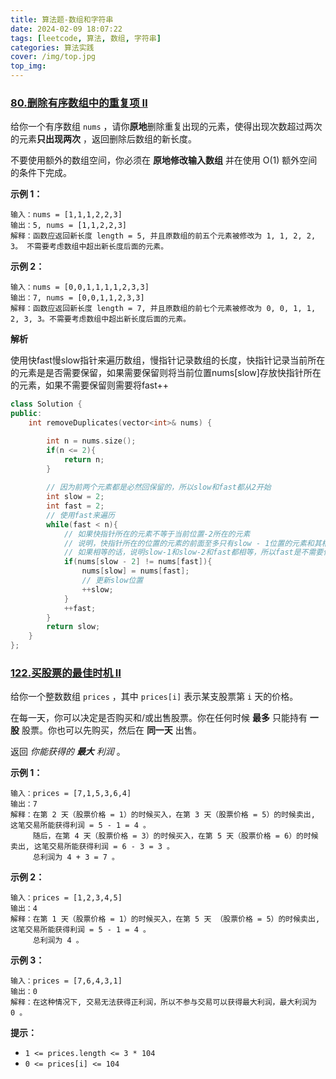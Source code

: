 ```yaml
---
title: 算法题-数组和字符串
date: 2024-02-09 18:07:22
tags: [leetcode, 算法, 数组, 字符串]
categories: 算法实践
cover: /img/top.jpg
top_img:
---
```

### [80.删除有序数组中的重复项 Ⅱ](https://leetcode.cn/problems/remove-duplicates-from-sorted-array-ii/?envType=study-plan-v2&envId=top-interview-150)

给你一个有序数组 `nums` ，请你**原地**删除重复出现的元素，使得出现次数超过两次的元素**只出现两次** ，返回删除后数组的新长度。

不要使用额外的数组空间，你必须在 **原地修改输入数组** 并在使用 O(1) 额外空间的条件下完成。

**示例 1：**

```
输入：nums = [1,1,1,2,2,3]
输出：5, nums = [1,1,2,2,3]
解释：函数应返回新长度 length = 5, 并且原数组的前五个元素被修改为 1, 1, 2, 2, 3。 不需要考虑数组中超出新长度后面的元素。
```

**示例 2：**

```
输入：nums = [0,0,1,1,1,1,2,3,3]
输出：7, nums = [0,0,1,1,2,3,3]
解释：函数应返回新长度 length = 7, 并且原数组的前七个元素被修改为 0, 0, 1, 1, 2, 3, 3。不需要考虑数组中超出新长度后面的元素。
```



**解析**

使用快fast慢slow指针来遍历数组，慢指针记录数组的长度，快指针记录当前所在的元素是是否需要保留，如果需要保留则将当前位置nums[slow]存放快指针所在的元素，如果不需要保留则需要将fast++

```C++
class Solution {
public:
    int removeDuplicates(vector<int>& nums) {

        int n = nums.size();
        if(n <= 2){
            return n;
        }
        
        // 因为前两个元素都是必然回保留的，所以slow和fast都从2开始
        int slow = 2;
        int fast = 2;
        // 使用fast来遍历
        while(fast < n){
            // 如果快指针所在的元素不等于当前位置-2所在的元素
            // 说明，快指针所在的位置的元素的前面至多只有slow - 1位置的元素和其相等，即至多只有一个，所以当前fast所在的位置的元素是需要保留的
            // 如果相等的话，说明slow-1和slow-2和fast都相等，所以fast是不需要保留的，fast++
            if(nums[slow - 2] != nums[fast]){
                nums[slow] = nums[fast];
                // 更新slow位置
                ++slow;
            }
            ++fast;
        }
        return slow;
    }
};
```



### [122.买股票的最佳时机 Ⅱ](https://leetcode.cn/problems/best-time-to-buy-and-sell-stock-ii/description/?envType=study-plan-v2&envId=top-interview-150)

给你一个整数数组 `prices` ，其中 `prices[i]` 表示某支股票第 `i` 天的价格。

在每一天，你可以决定是否购买和/或出售股票。你在任何时候 **最多** 只能持有 **一股** 股票。你也可以先购买，然后在 **同一天** 出售。

返回 *你能获得的 **最大** 利润* 。

**示例 1：**

```
输入：prices = [7,1,5,3,6,4]
输出：7
解释：在第 2 天（股票价格 = 1）的时候买入，在第 3 天（股票价格 = 5）的时候卖出, 这笔交易所能获得利润 = 5 - 1 = 4 。
     随后，在第 4 天（股票价格 = 3）的时候买入，在第 5 天（股票价格 = 6）的时候卖出, 这笔交易所能获得利润 = 6 - 3 = 3 。
     总利润为 4 + 3 = 7 。
```

**示例 2：**

```
输入：prices = [1,2,3,4,5]
输出：4
解释：在第 1 天（股票价格 = 1）的时候买入，在第 5 天 （股票价格 = 5）的时候卖出, 这笔交易所能获得利润 = 5 - 1 = 4 。
     总利润为 4 。
```

**示例 3：**

```
输入：prices = [7,6,4,3,1]
输出：0
解释：在这种情况下, 交易无法获得正利润，所以不参与交易可以获得最大利润，最大利润为 0 。
```

 

**提示：**

- `1 <= prices.length <= 3 * 104`
- `0 <= prices[i] <= 104`